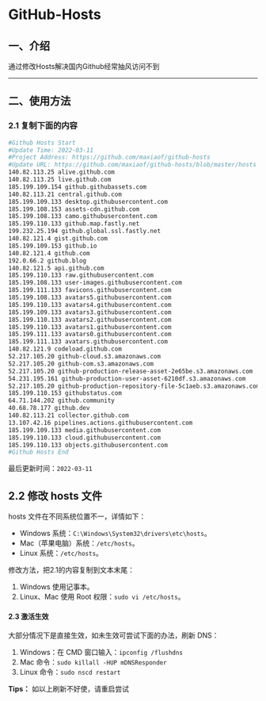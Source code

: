 # GitHub-Hosts

## 一、介绍
通过修改Hosts解决国内Github经常抽风访问不到

---

## 二、使用方法

### 2.1 复制下面的内容
```bash
#Github Hosts Start
#Update Time: 2022-03-11
#Project Address: https://github.com/maxiaof/github-hosts
#Update URL: https://github.com/maxiaof/github-hosts/blob/master/hosts
140.82.113.25 alive.github.com
140.82.113.25 live.github.com
185.199.109.154 github.githubassets.com
140.82.113.21 central.github.com
185.199.109.133 desktop.githubusercontent.com
185.199.108.153 assets-cdn.github.com
185.199.108.133 camo.githubusercontent.com
185.199.110.133 github.map.fastly.net
199.232.25.194 github.global.ssl.fastly.net
140.82.121.4 gist.github.com
185.199.109.153 github.io
140.82.121.4 github.com
192.0.66.2 github.blog
140.82.121.5 api.github.com
185.199.110.133 raw.githubusercontent.com
185.199.108.133 user-images.githubusercontent.com
185.199.111.133 favicons.githubusercontent.com
185.199.108.133 avatars5.githubusercontent.com
185.199.110.133 avatars4.githubusercontent.com
185.199.109.133 avatars3.githubusercontent.com
185.199.110.133 avatars2.githubusercontent.com
185.199.110.133 avatars1.githubusercontent.com
185.199.111.133 avatars0.githubusercontent.com
185.199.111.133 avatars.githubusercontent.com
140.82.121.9 codeload.github.com
52.217.105.20 github-cloud.s3.amazonaws.com
52.217.105.20 github-com.s3.amazonaws.com
52.217.105.20 github-production-release-asset-2e65be.s3.amazonaws.com
54.231.195.161 github-production-user-asset-6210df.s3.amazonaws.com
52.217.105.20 github-production-repository-file-5c1aeb.s3.amazonaws.com
185.199.110.153 githubstatus.com
64.71.144.202 github.community
40.68.78.177 github.dev
140.82.113.21 collector.github.com
13.107.42.16 pipelines.actions.githubusercontent.com
185.199.109.133 media.githubusercontent.com
185.199.110.133 cloud.githubusercontent.com
185.199.110.133 objects.githubusercontent.com
#Github Hosts End

```
最后更新时间：`2022-03-11`

## 2.2 修改 hosts 文件
hosts 文件在不同系统位置不一，详情如下：
- Windows 系统：`C:\Windows\System32\drivers\etc\hosts`。
- Mac（苹果电脑）系统：`/etc/hosts`。
- Linux 系统：`/etc/hosts`。

修改方法，把2.1的内容复制到文本末尾：

1. Windows 使用记事本。
2. Linux、Mac 使用 Root 权限：`sudo vi /etc/hosts`。

#### 2.3 激活生效
大部分情况下是直接生效，如未生效可尝试下面的办法，刷新 DNS：

1. Windows：在 CMD 窗口输入：`ipconfig /flushdns`
2. Mac 命令：`sudo killall -HUP mDNSResponder`
3. Linux 命令：`sudo nscd restart`

**Tips：** 如以上刷新不好使，请重启尝试
